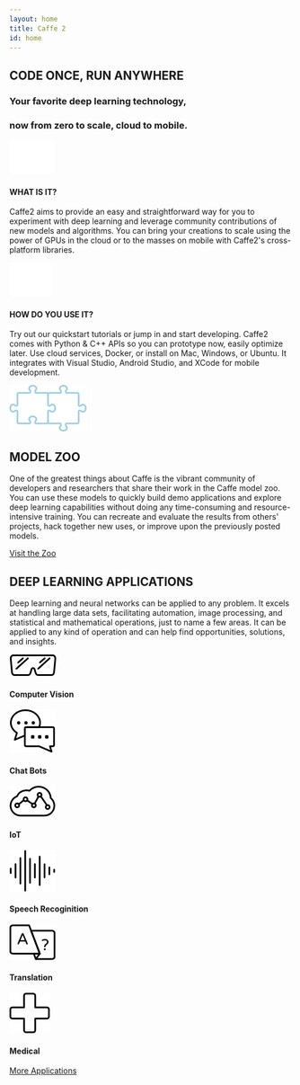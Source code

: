 ```yaml
---
layout: home
title: Caffe 2
id: home
---
```


<section class="landing-describe landing-wrap">
    <div class="landing-container">
        <h2>CODE ONCE, RUN ANYWHERE</h2>
        <h3>Your favorite deep learning technology,</h3>
        <h3>now from zero to scale, cloud to mobile.</h3>
        <div class="landing-row">
            <div class="landing-col-md-2 box what">
                <a class="iconImages" href="/docs/learn-more.html"><img src="./static/images/landing-scale.png"></a>
                <h4>WHAT IS IT?</h4>
                <p>Caffe2 aims to provide an easy and straightforward way for you to experiment with deep learning and leverage community contributions of new models and algorithms. You can bring your creations to scale using the power of GPUs in the cloud or to the masses on mobile with Caffe2's cross-platform libraries.</p>
            </div>
            <div class="landing-col-md-2 box how">
                <a class="iconImages" href="/docs/getting-started.html"><img src="./static/images/landing-stack.png"></a>
                <h4>HOW DO YOU USE IT?</h4>
                <p>Try out our quickstart tutorials or jump in and start developing. Caffe2 comes with Python & C++ APIs so you can prototype now, easily optimize later. Use cloud services, Docker, or install on Mac, Windows, or Ubuntu. It integrates with Visual Studio, Android Studio, and XCode for mobile development.</p>
            </div>
        </div>
    </div>
</section>

<section class="landing-zoo landing-wrap">
    <div class="landing-container">
      <a class="iconImages" href="/docs/zoo.html"><img src="./static/images/landing-puzzle.png"></a>
      <h2>MODEL ZOO</h2>
      <p>One of the greatest things about Caffe is the vibrant community of developers and researchers that share their work in the Caffe model zoo. You can use these models to quickly build demo applications and explore deep learning capabilities without doing any time-consuming and resource-intensive training. You can recreate and evaluate the results from others' projects, hack together new uses, or improve upon the previously posted models.</p>
      <div class="pluginWrapper buttonWrapper">
        <a class="button" href="/docs/zoo.html">Visit the Zoo</a>
      </div>
    </div>
</section>

<section class="landing-applications landing-wrap">
    <div class="landing-container">
        <h2>DEEP LEARNING APPLICATIONS</h2>
        <p>Deep learning and neural networks can be applied to any problem. It excels at handling large data sets, facilitating automation, image processing, and statistical and mathematical operations, just to name a few areas. It can be applied to any kind of operation and can help find opportunities, solutions, and insights.</p>
        <div class="landing-row">
            <div class="landing-col-md-3 box">
                <a class="iconImages" href="/docs/applications-of-deep-learning.html#computer-vision"><img src="./static/images/landing-shades.png"></a>
                <h4>Computer Vision</h4>
            </div>
            <div class="landing-col-md-3 box">
                <a class="iconImages" href="/docs/applications-of-deep-learning.html#chat-bots"><img src="./static/images/landing-chat.png"></a>
                <h4>Chat Bots</h4>
            </div>
            <div class="landing-col-md-3 box">
                <a class="iconImages" href="/docs/applications-of-deep-learning.html#iot"><img src="./static/images/landing-iot.png"></a>
                <h4>IoT</h4>
            </div>
        </div>
        <div class="landing-row">
            <div class="landing-col-md-3 box">
                <a class="iconImages" href="/docs/applications-of-deep-learning.html#speech-recognition"><img src="./static/images/landing-audio.png"></a>
                <h4>Speech Recoginition</h4>
            </div>
            <div class="landing-col-md-3 box">
                <a class="iconImages" href="/docs/applications-of-deep-learning.html#translation"><img src="./static/images/landing-trans.png"></a>
                <h4>Translation</h4>
            </div>
            <div class="landing-col-md-3 box">
                <a class="iconImages" href="/docs/applications-of-deep-learning.html#medical"><img src="./static/images/landing-med.png"></a>
                <h4>Medical</h4>
            </div>
        </div>
        <div class="pluginWrapper buttonWrapper">
          <a class="button" href="/docs/applications-of-deep-learning.html">More Applications</a>
        </div>
    </div>
</section>
